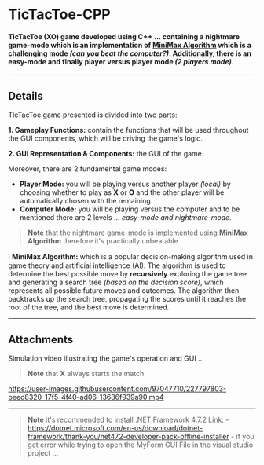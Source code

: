 # **TicTacToe-CPP**
#### TicTacToe (XO) game developed using C++ ... containing a nightmare game-mode which is an implementation of <ins>MiniMax Algorithm</ins> which is a challenging mode _(can you beat the computer?)_. Additionally, there is an easy-mode and finally player versus player mode _(2 players mode)_.

---
## **Details**
TicTacToe game presented is divided into two parts:

**1. Gameplay Functions:** contain the functions that will be used throughout the GUI components, which will be driving the game's logic.

**2. GUI Representation & Components:** the GUI of the game.

Moreover, there are 2 fundamental game modes:
* **Player Mode:** you will be playing versus another player _(local)_ by choosing whether to play as __X__ or __O__ and the other player will be automatically chosen with the remaining.
* **Computer Mode:** you will be playing versus the computer and to be mentioned there are 2 levels ... _easy-mode and nightmare-mode_.

>__Note__ that the nightmare game-mode is implemented using __MiniMax Algorithm__ therefore it's practically unbeatable.

ℹ️ __MiniMax Algorithm:__ which is a popular decision-making algorithm used in game theory and artificial intelligence (AI). The algorithm is used to determine the best possible move by __recursively__ exploring the game tree and generating a search tree _(based on the decision score)_, which represents all possible future moves and outcomes. The algorithm then backtracks up the search tree, propagating the scores until it reaches the root of the tree, and the best move is determined.

---
## **Attachments**
Simulation video illustrating the game's operation and GUI ...
>__Note__ that __X__ always starts the match.

https://user-images.githubusercontent.com/97047710/227797803-beed8320-17f5-4f40-ad06-13686f939a90.mp4

---
>__Note__ it's recommended to install .NET Framework 4.7.2 Link: - https://dotnet.microsoft.com/en-us/download/dotnet-framework/thank-you/net472-developer-pack-offline-installer - if you get error while trying to open the MyForm GUI File in the visual studio project ...
